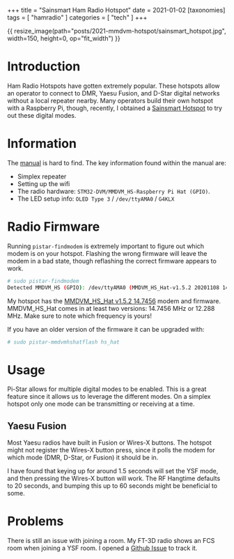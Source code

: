 +++
title = "Sainsmart Ham Radio Hotspot"
date = 2021-01-02
[taxonomies]
tags = [ "hamradio" ] 
categories = [ "tech" ]
+++

{{ resize_image(path="posts/2021-mmdvm-hotspot/sainsmart_hotspot.jpg", width=150, height=0, op="fit_width") }}

# Introduction

Ham Radio Hotspots have gotten extremely popular. These hotspots allow an
operator to connect to DMR, Yaesu Fusion, and D-Star digital networks without a
local repeater nearby. Many operators build their own hotspot with a Raspberry
Pi, though, recently, I obtained a [Sainsmart
Hotspot](https://www.amazon.com/gp/product/B07JM3WR1G/ref=ppx_yo_dt_b_search_asin_title?ie=UTF8&psc=1)
to try out these digital modes.

# Information

The [manual](Instructions-MMDVMHost-Manual.pdf) is
hard to find. The key information found within the manual are:

* Simplex repeater
* Setting up the wifi
* The radio hardware: `STM32-DVM/MMDVM_HS-Raspberry Pi Hat (GPIO)`.
* The LED setup info: `OLED Type 3` / `/dev/ttyAMA0` / `G4KLX`

# Radio Firmware

Running `pistar-findmodem` is extremely important to figure out which modem
is on your hotspot. Flashing the wrong firmware will leave the modem in a bad
state, though reflashing the correct firmware appears to work.

```sh
# sudo pistar-findmodem
Detected MMDVM_HS (GPIO): /dev/ttyAMA0 (MMDVM_HS_Hat-v1.5.2 20201108 14.7456MHz ADF7021 FW by CA6JAU GitID #89daa20FF37066A3432434257012227)
```

My hotspot has the [MMDVM_HS_Hat v1.5.2 14.7456](https://github.com/juribeparada/MMDVM_HS)
modem and firmware. MMDVM_HS_Hat comes in at least two versions: 14.7456 MHz
or 12.288 MHz. Make sure to note which frequency is yours!

If you have an older version of the firmware it can be upgraded with:

```sh
# sudo pistar-mmdvmhshatflash hs_hat
```

# Usage

Pi-Star allows for multiple digital modes to be enabled. This is a great
feature since it allows us to leverage the different modes. On a simplex
hotspot only one mode can be transmitting or receiving at a time.

## Yaesu Fusion

Most Yaesu radios have built in Fusion or Wires-X buttons. The hotspot might
not register the Wires-X button press, since it polls the modem for which
mode (DMR, D-Star, or Fusion) it should be in.

I have found that keying up for around 1.5 seconds will set the YSF mode, and
then pressing the Wires-X button will work. The RF Hangtime defaults to 20
seconds, and bumping this up to 60 seconds might be beneficial to some.

# Problems

There is still an issue with joining a room. My FT-3D radio shows an FCS room
when joining a YSF room. I opened a [Github
Issue](https://github.com/g4klx/YSFClients/issues/240) to track it.
